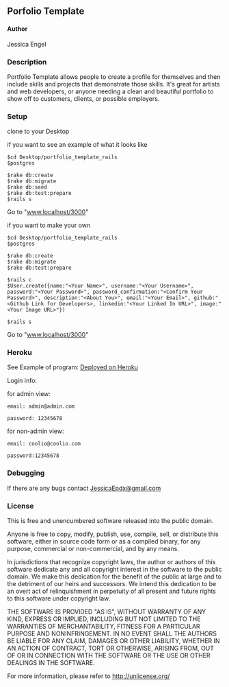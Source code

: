 ## Porfolio Template ##

#### Author ####

Jessica Engel

### Description ###

Portfolio Template allows people to create a profile for themselves and then include skills and projects that demonstrate those skills. It's great for artists and web developers, or anyone needing a clean and beautiful portfolio to show off to customers, clients, or possible employers.

### Setup ###

clone to your Desktop


if you want to see an example of what it looks like


    $cd Desktop/portfolio_template_rails
    $postgres

    $rake db:create
    $rake db:migrate
    $rake db:seed
    $rake db:test:prepare
    $rails s

Go to "www.localhost/3000"


if you want to make your own

    $cd Desktop/portfolio_template_rails
    $postgres

    $rake db:create
    $rake db:migrate
    $rake db:test:prepare

    $rails c
    $User.create({name:"<Your Name>", username:"<Your Username>", password:"<Your Password>", password_confirmation:"<Confirm Your Password>", description:"<About You>", email:"<Your Email>", github:"<Github Link for Developers>, linkedin:"<Your Linked In URL>", image:"<Your Image URL>"})

    $rails s

Go to "www.localhost/3000"

### Heroku ###

See Example of program:
[Deployed on Heroku](https://fast-cove-4035.herokuapp.com/)

Login info:

  for admin view:

    email: admin@admin.com

    password: 12345678


  for non-admin view:

    email: coolio@coolio.com

    password:12345678

### Debugging ###

If there are any bugs contact JessicaEpdx@gmail.com

### License ###

This is free and unencumbered software released into the public domain.

Anyone is free to copy, modify, publish, use, compile, sell, or
distribute this software, either in source code form or as a compiled
binary, for any purpose, commercial or non-commercial, and by any
means.

In jurisdictions that recognize copyright laws, the author or authors
of this software dedicate any and all copyright interest in the
software to the public domain. We make this dedication for the benefit
of the public at large and to the detriment of our heirs and
successors. We intend this dedication to be an overt act of
relinquishment in perpetuity of all present and future rights to this
software under copyright law.

THE SOFTWARE IS PROVIDED "AS IS", WITHOUT WARRANTY OF ANY KIND,
EXPRESS OR IMPLIED, INCLUDING BUT NOT LIMITED TO THE WARRANTIES OF
MERCHANTABILITY, FITNESS FOR A PARTICULAR PURPOSE AND NONINFRINGEMENT.
IN NO EVENT SHALL THE AUTHORS BE LIABLE FOR ANY CLAIM, DAMAGES OR
OTHER LIABILITY, WHETHER IN AN ACTION OF CONTRACT, TORT OR OTHERWISE,
ARISING FROM, OUT OF OR IN CONNECTION WITH THE SOFTWARE OR THE USE OR
OTHER DEALINGS IN THE SOFTWARE.

For more information, please refer to <http://unlicense.org/>
